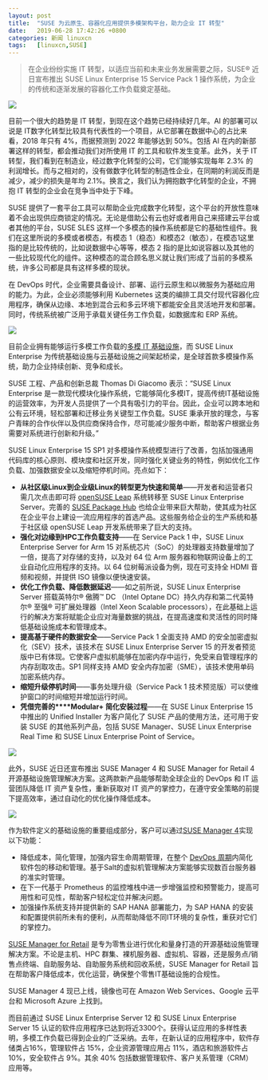 ```yaml
---
layout: post
title:	"SUSE 为云原生、容器化应用提供多模架构平台，助力企业 IT 转型"
date:	2019-06-28 17:42:26 +0800 
categories:	新闻 linuxcn 
tags:	[linuxcn,SUSE]
---
```




> 
> 在企业纷纷实施 IT 转型，以适应当前和未来业务发展需要之际，SUSE® 近日宣布推出 SUSE Linux Enterprise 15 Service Pack 1 操作系统，为企业的传统和逐渐发展的容器化工作负载奠定基础。
> 
> 
> 


![](/Asserts/Images//attachment/album/201906/28/173812rusha2txl0oxtcyl.jpg)


目前一个很大的趋势是 IT 转型，到现在这个趋势已经持续好几年。AI 的部署可以说是 IT数字化转型比较具有代表性的一个项目，从它部署在数据中心的占比来看，2018 年只有 4%，而据预测到 2022 年能够达到 50%。包括 AI 在内的新部署这样的转型，都会推动我们对所使用 IT 的工具和软件发生变革。此外，关于 IT 转型，我们看到在制造业，经过数字化转型的公司，它们能够实现每年 2.3% 的利润增长。而与之相对的，没有做数字化转型的制造性企业，在同期的利润反而是减少，减少的损失是年均 2.1%。换言之，我们认为拥抱数字化转型的企业，不拥抱 IT 转型的企业会在竞争当中处于下峰。


SUSE 提供了一套平台工具可以帮助企业完成数字化转型，这个平台的开放性意味着不会出现供应商锁定的情况。无论是借助公有云也好或者用自己来搭建云平台或者其他的平台，SUSE SLES 这样一个多模态的操作系统都是它的基础性组件。我们在这里所说的多模或者模态，有模态 1（稳态）和模态2（敏态），在模态1这里指的是比较传统的，比如说数据中心等等，模态 2 指的是比如说容器以及其他的一些比较现代化的组件。这种模态的混合顾名思义就让我们形成了当前的多模系统，许多公司都是具有这样多模的现状。


在 DevOps 时代，企业需要具备设计、部署、运行云原生和以微服务为基础应用的能力。为此，企业必须能够利用 Kubernetes 这类的编排工具交付现代容器化应用程序，确保从边缘、本地到混合云和多云环境下都能安全且灵活地开发和部署。同时，传统系统被广泛用于承载关键任务工作负载，如数据库和 ERP 系统。


![](/Asserts/Images//attachment/album/201906/28/173847a4bs1wltjzwtl9ca.jpg)


目前企业拥有能够运行多模工作负载的[多模 IT 基础设施](https://www.suse.com/c/the-rise-of-multimodal-it-and-what-it-means-to-you/)，而 SUSE Linux Enterprise 为传统基础设施与云基础设施之间架起桥梁，是全球首款多模操作系统，助力企业持续创新、竞争和成长。 


SUSE 工程、产品和创新总裁 Thomas Di Giacomo 表示：“SUSE Linux Enterprise 是一款现代模块化操作系统，它能够简化多模IT，提高传统IT基础设施的运营效率，为开发人员提供了一个具有吸引力的平台。因此，企业可以跨本地和公有云环境，轻松部署和迁移业务关键型工作负载。SUSE 秉承开放的理念，与客户青睐的合作伙伴以及供应商保持合作，尽可能减少服务中断，帮助客户根据业务需要对系统进行创新和升级。” 


SUSE Linux Enterprise 15 SP1 对多模操作系统模型进行了改善，包括加强通用代码库的核心原则、模块度和社区开发，同时强化关键业务的特性，例如优化工作负载、加强数据安全以及缩短停机时间。亮点如下：


* **从社区级****Linux****到企业级****Linux****的转型更为快速和简单**——开发者和运营者只需几次点击即可将 [openSUSE Leap](https://www.opensuse.org/) 系统转移至 SUSE Linux Enterprise Server。完善的 [SUSE Package Hub](https://packagehub.suse.com/) 也给企业带来巨大帮助，使其成为社区在企业平台上建设一流应用程序的首选产品。这些服务给企业的生产系统和基于社区级 openSUSE Leap 开发系统带来了巨大的支持。
* **强化对边缘到****HPC****工作负载支持**——在 Service Pack 1 中，SUSE Linux Enterprise Server for Arm 15 对系统芯片（SoC）的处理器支持数量增加了一倍，提高了对存储的支持，以及对 64 位 Arm 服务器和物联网设备上的工业自动化应用程序的支持。以 64 位树莓派设备为例，现在可支持全 HDMI 音频和视频，并提供 ISO 镜像以便快速安装。
* **优化工作负载、降低数据延迟**——如之前所说，SUSE Linux Enterprise Server 搭载英特尔® 傲腾™ DC （Intel Optane DC）持久内存和第二代英特尔® 至强® 可扩展处理器（Intel Xeon Scalable processors），在此基础上运行的解决方案将赋能企业应对海量数据的挑战，在提高速度和灵活性的同时降低基础设施成本和管理成本。
* **提高基于硬件的数据安全**——Service Pack 1 全面支持 AMD 的安全加密虚拟化（SEV）技术，该技术在 SUSE Linux Enterprise Server 15 的开发者预览版中已有体现。它使客户虚拟机能够在加密内存中运行，免受来自管理程序的内存刮取攻击。SP1 同样支持 AMD 安全内存加密（SME），该技术使用单码加密系统内存。
* **缩短升级停机时间**——事务处理升级（Service Pack 1 技术预览版）可以使维护窗口的时间缩短并增加运行时间。
* **凭借完善的****Modular+** **简化安装过程**——在 SUSE Linux Enterprise 15 中推出的 Unified Installer 为客户简化了 SUSE 产品的使用方法，还可用于安装 SUSE 的其他系列产品，包括 SUSE Manager、SUSE Linux Enterprise Real Time 和 SUSE Linux Enterprise Point of Service。


![](/Asserts/Images//attachment/album/201906/28/174043rmdzne9oe3cd9d39.jpg)


此外，SUSE 近日还宣布推出 SUSE Manager 4 和 SUSE Manager for Retail 4 开源基础设施管理解决方案。这两款新产品能够帮助全球企业的 DevOps 和 IT 运营团队降低 IT 资产复杂性，重新获取对 IT 资产的掌控力，在遵守安全策略的前提下提高效率，通过自动化的优化操作降低成本。


![](/Asserts/Images//attachment/album/201906/28/174111dvdjsnjxvxxaoggw.jpg)


作为软件定义的基础设施的重要组成部分，客户可以通过[SUSE Manager 4](https://www.suse.com/products/suse-manager/)实现以下功能：


* 降低成本，简化管理，加强内容生命周期管理，在整个 [DevOps 周期](https://susedefines.suse.com/definition/devops/)内简化软件包的移动和管理。基于Salt的虚拟机管理解决方案能够实现数百台服务器的准实时管理。
* 在下一代基于 Prometheus 的监控堆栈中进一步增强监控和预警能力，提高可用性和可见性，帮助客户轻松定位并解决问题。
* 加强操作系统支持并提供新的 SAP HANA 部署能力，为 SAP HANA 的安装和配置提供前所未有的便利，从而帮助降低不同IT环境的复杂性，重获对它们的掌控力。


[SUSE Manager for Retail](https://www.suse.com/products/suse-manager-retail/) 是专为零售业进行优化和量身打造的开源基础设施管理解决方案。不论是主机、HPC 群集、裸机服务器、虚拟机、容器，还是服务点/销售点终端、自助服务站、自助服务系统和回收系统，SUSE Manager for Retail 旨在帮助客户降低成本，优化运营，确保整个零售IT基础设施的合规性。


SUSE Manager 4 现已上线，镜像也可在 Amazon Web Services、Google 云平台和 Microsoft Azure 上找到。


而目前通过 SUSE Linux Enterprise Server 12 和 SUSE Linux Enterprise Server 15 认证的软件应用程序已达到将近3300个。获得认证应用的多样性表明，多模工作负载已得到企业的广泛采纳。去年，在新认证的应用程序中，软件存储类占16%，管理软件占 15%，企业资源管理应用占 11%，酒店和旅游软件占 10%，安全软件占 9%。其余 40% 包括数据管理软件、客户关系管理（CRM）应用等。
